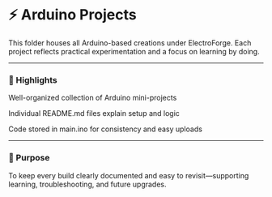 <h1>⚡ Arduino Projects</h1>

This folder houses all Arduino-based creations under ElectroForge.
Each project reflects practical experimentation and a focus on learning by doing.
<hr>
<h3>📌 Highlights</h3>

Well-organized collection of Arduino mini-projects

Individual README.md files explain setup and logic

Code stored in main.ino for consistency and easy uploads
<hr>
<h3>📂 Purpose</h3>

To keep every build clearly documented and easy to revisit—supporting learning, troubleshooting, and future upgrades.
